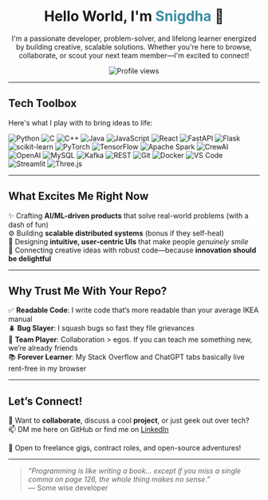 <!-- GitHub Profile README -->

<h1 align="center">Hello World, I'm <span style="color:#3B8EA5">Snigdha</span> 👋</h1>

<p align="center">
I'm a passionate developer, problem-solver, and lifelong learner energized by building creative, scalable solutions. Whether you're here to browse, collaborate, or scout your next team member—I'm excited to connect!
</p>

<p align="center">
  <img src="https://komarev.com/ghpvc/?username=snigdhasv&color=3B8EA5&style=flat-square" alt="Profile views" />
</p>

---

## Tech Toolbox

Here's what I play with to bring ideas to life:
<p>
  <img alt="Python" src="https://img.shields.io/badge/Python-3776AB?style=for-the-badge&logo=python&logoColor=white" />
  <img alt="C" src="https://img.shields.io/badge/C-A8B9CC?style=for-the-badge&logo=c&logoColor=white" />
  <img alt="C++" src="https://img.shields.io/badge/C++-00599C?style=for-the-badge&logo=c%2B%2B&logoColor=white" />
  <img alt="Java" src="https://img.shields.io/badge/Java-007396?style=for-the-badge&logo=java&logoColor=white" />
  <img alt="JavaScript" src="https://img.shields.io/badge/JavaScript-F7DF1E?style=for-the-badge&logo=javascript&logoColor=black" />
  <img alt="React" src="https://img.shields.io/badge/React-61DAFB?style=for-the-badge&logo=react&logoColor=black" />
  <img alt="FastAPI" src="https://img.shields.io/badge/FastAPI-009688?style=for-the-badge&logo=fastapi&logoColor=white" />
  <img alt="Flask" src="https://img.shields.io/badge/Flask-000000?style=for-the-badge&logo=flask&logoColor=white" />
  <img alt="scikit-learn" src="https://img.shields.io/badge/scikit--learn-F7931E?style=for-the-badge&logo=scikit-learn&logoColor=white" />
  <img alt="PyTorch" src="https://img.shields.io/badge/PyTorch-EE4C2C?style=for-the-badge&logo=pytorch&logoColor=white" />
  <img alt="TensorFlow" src="https://img.shields.io/badge/TensorFlow-FF6F00?style=for-the-badge&logo=tensorflow&logoColor=white" />
  <img alt="Apache Spark" src="https://img.shields.io/badge/Spark-E25A1C?style=for-the-badge&logo=apache-spark&logoColor=white" />
  <img alt="CrewAI" src="https://img.shields.io/badge/CrewAI-4B5563?style=for-the-badge" />
  <img alt="OpenAI" src="https://img.shields.io/badge/OpenAI-74aa9c?style=for-the-badge&logo=openai&logoColor=white" />
  <img alt="MySQL" src="https://img.shields.io/badge/MySQL-4479A1?style=for-the-badge&logo=mysql&logoColor=white" />
  <img alt="Kafka" src="https://img.shields.io/badge/Kafka-231F20?style=for-the-badge&logo=apache-kafka&logoColor=white" />
  <img alt="REST" src="https://img.shields.io/badge/REST-FF6F00?style=for-the-badge" />
  <img alt="Git" src="https://img.shields.io/badge/Git-F05032?style=for-the-badge&logo=git&logoColor=white" />
  <img alt="Docker" src="https://img.shields.io/badge/Docker-2496ED?style=for-the-badge&logo=docker&logoColor=white" />
  <img alt="VS Code" src="https://img.shields.io/badge/VS_Code-007ACC?style=for-the-badge&logo=visual-studio-code&logoColor=white" />
  <img alt="Streamlit" src="https://img.shields.io/badge/Streamlit-FF4B4B?style=for-the-badge" />
  <img alt="Three.js" src="https://img.shields.io/badge/Three.js-000000?style=for-the-badge&logo=three.js&logoColor=white" />
</p>

---

## What Excites Me Right Now

✨ Crafting **AI/ML-driven products** that solve real-world problems (with a dash of fun)  
⚙️ Building **scalable distributed systems** (bonus if they self-heal)  
🎨 Designing **intuitive, user-centric UIs** that make people *genuinely smile*  
🧠 Connecting creative ideas with robust code—because **innovation should be delightful**

---

## Why Trust Me With Your Repo?

✅ **Readable Code**:  I write code that’s more readable than your average IKEA manual  
🪲 **Bug Slayer**: I squash bugs so fast they file grievances  
🤝 **Team Player**: Collaboration > egos. If you can teach me something new, we’re already friends  
📚 **Forever Learner**: My Stack Overflow and ChatGPT tabs basically live rent-free in my browser

---

## Let’s Connect!

💬 Want to **collaborate**, discuss a cool **project**, or just geek out over tech?  
📫 DM me here on GitHub or find me on [LinkedIn](https://www.linkedin.com/in/snigdha-sv/)

🎯 Open to freelance gigs, contract roles, and open-source adventures!

---

> *“Programming is like writing a book... except if you miss a single comma on page 126, the whole thing makes no sense.”*  
> — Some wise developer


